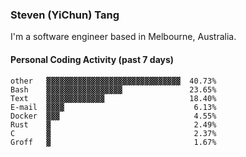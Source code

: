 ### Steven (YiChun) Tang

I'm a software engineer based in Melbourne, Australia.

#### Personal Coding Activity (past 7 days)
```
other   ▓▓▓▓▓▓▓▓▓▓▓▓▓▓▓▓▓▓▓▓▓▓▓▓▓▓▓▓▓▓  40.73%
Bash    ▓▓▓▓▓▓▓▓▓▓▓▓▓▓▓▓▓               23.65%
Text    ▓▓▓▓▓▓▓▓▓▓▓▓▓                   18.40%
E-mail  ▓▓▓▓                             6.13%
Docker  ▓▓▓                              4.55%
Rust    ▓                                2.49%
C       ▓                                2.37%
Groff   ▓                                1.67%
```
